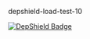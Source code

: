 depshield-load-test-10

[![DepShield Badge](https://cpeters2.dev.depshield.sonatype.org/badges/depshield-load-cpeters2d/depshield-load-test-10/depshield.svg)](https://sonatype.github.io/depshield-github-pages)
